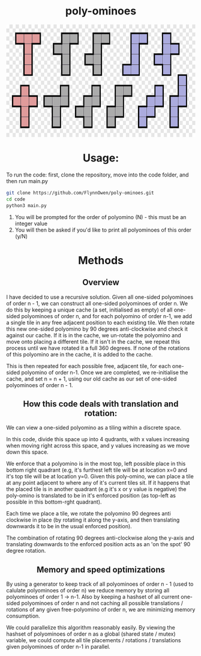 <h1 align="center"> poly-ominoes </h1>
<img align="center" width="800" height="300" src="images/polyominoes.png"/>

<h1 align="center"> Usage: </h1>

To run the code: first, clone the repository, move into the code folder, and then run main.py

```bash
git clone https://github.com/FlynnOwen/poly-ominoes.git
cd code
python3 main.py
```

1. You will be prompted for the order of polyomino (N) - this must be an integer value
2. You will then be asked if you'd like to print all polyominoes of this order (y/N)


<h1 align="center"> Methods </h1>

<h2 align="center"> Overview </h2>

I have decided to use a recursive solution. Given all one-sided polyominoes of order n - 1, we can construct all one-sided polyominoes of order n. We do this by keeping a unique cache (a set, initialised as empty) of all one-sided polyominoes of order n, and for each polyomino of order n-1, we add a single tile in any free adjacent position to each existing tile. We then rotate this new one-sided polyomino by 90 degrees anti-clockwise and check it against our cache. If it is in the cache, we un-rotate the polyomino and move onto placing a different tile. If it isn't in the cache, we repeat this process until we have rotated it a full 360 degrees. If none of the rotations of this polyomino are in the cache, it is added to the cache. 

This is then repeated for each possible free, adjacent tile, for each one-sided polyomino of order n-1. Once we are completed, we re-initialise the cache, and set n = n + 1, using our old cache as our set of one-sided polyominoes of order n - 1.


<h2 align="center"> How this code deals with translation and rotation: </h2>
We can view a one-sided polyomino as a tiling within a discrete space. 

In this code, divide this space up into 4 qudrants, with x values increasing when moving right across this space, and y values increasing as we move down this space. 

We enforce that a polyomino is in the most top, left possible place in this bottom right quadrant (e.g, it's furthest left tile will be at location x=0 and it's top tile will be at location y=0. Given this poly-omino, we can place a tile at any point adjacent to where any of it's current tiles sit. If it happens that the placed tile is in another quadrant (e.g it's x or y value is negative) the poly-omino is translated to be in it's enforced position (as top-left as possible in this bottom-rght quadrant).

Each time we place a tile, we rotate the polyomino 90 degrees anti clockwise in place (by rotating it along the y-axis, and then translating downwards it to be in the usual enforced position). 

The combination of rotating 90 degrees anti-clockwise along the y-axis and translating downwards to the enforced position acts as an 'on the spot' 90 degree rotation.

<h2 align="center"> Memory and speed optimizations </h2>
By using a generator to keep track of all polyominoes of order n - 1 (used to calulate polyominoes of order n) we reduce memory by storing all polyominoes of order 1 -> n-1. Also by keeping a hashset of all current one-sided polyominoes of order n and not caching all possible translations / rotations of any given free-polyomino of order n, we are minimizing memory consumption.

We could parallelize this algorithm reasonably easily. By viewing the hashset of polyominoes of order n as a global (shared state / mutex) variable, we could compute all tile placements / rotations / translations given polyominoes of order n-1 in parallel. 
